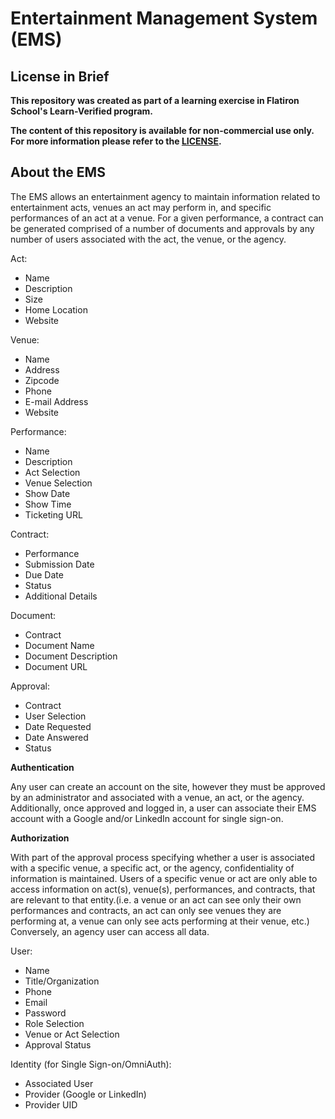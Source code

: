 Entertainment Management System (EMS)
======================================

License in Brief
-----------------
**This repository was created as part of a learning exercise in Flatiron School's Learn-Verified program.**

**The content of this repository is available for non-commercial use only. For more information please refer to the [LICENSE](http://www.binpress.com/license/view/l/993f3cab247ffc88c0932118bf5bf1dd).**

About the EMS
-------------
The EMS allows an entertainment agency to maintain information related to entertainment acts, venues an act may perform in, and specific performances of an act at a venue. For a given performance, a contract can be generated comprised of a number of documents and approvals by any number of users associated with the act, the venue, or the agency.

Act:
 * Name
 * Description
 * Size
 * Home Location
 * Website

Venue:
 * Name
 * Address
 * Zipcode
 * Phone
 * E-mail Address
 * Website

Performance:
 * Name
 * Description
 * Act Selection
 * Venue Selection
 * Show Date
 * Show Time
 * Ticketing URL

Contract:
 * Performance
 * Submission Date
 * Due Date
 * Status
 * Additional Details

Document:
 * Contract
 * Document Name
 * Document Description
 * Document URL

Approval:
 * Contract
 * User Selection
 * Date Requested
 * Date Answered
 * Status

**Authentication**

 Any user can create an account on the site, however they must be approved by an administrator and associated with a venue, an act, or the agency. Additionally, once approved and logged in, a user can associate their EMS account with a Google and/or LinkedIn account for single sign-on.

**Authorization**

 With part of the approval process specifying whether a user is associated with a specific venue, a specific act, or the agency, confidentiality of information is maintained. Users of a specific venue or act are only able to access information on  act(s), venue(s), performances, and contracts, that are relevant to that entity.(i.e. a venue or an act can see only their own performances and contracts, an act can only see venues they are performing at, a venue can only see acts performing at their venue, etc.) Conversely, an agency user can access all data.

User:
 * Name
 * Title/Organization
 * Phone
 * Email
 * Password
 * Role Selection
 * Venue or Act Selection
 * Approval Status

Identity (for Single Sign-on/OmniAuth):
 * Associated User
 * Provider (Google or LinkedIn)
 * Provider UID
